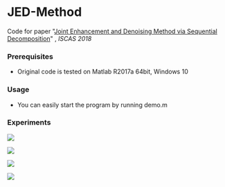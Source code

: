 # JED-Method

Code for paper "[Joint Enhancement and Denoising Method via Sequential Decomposition]()"  , *ISCAS 2018*

### Prerequisites
- Original code is tested on Matlab R2017a 64bit, Windows 10

### Usage
- You can easily start the program by running demo.m

### Experiments
![](./Result1.png  " ")

![](./Result2.png  " ")

![](./Result3.png  " ")

![](./Result4.png  " ")
